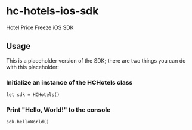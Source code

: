# hc-hotels-ios-sdk
Hotel Price Freeze iOS SDK

## Usage
This is a placeholder version of the SDK; there are two things you can do with this placeholder:
### Initialize an instance of the HCHotels class
`let sdk = HCHotels()`
### Print "Hello, World!" to the console
`sdk.helloWorld()`
